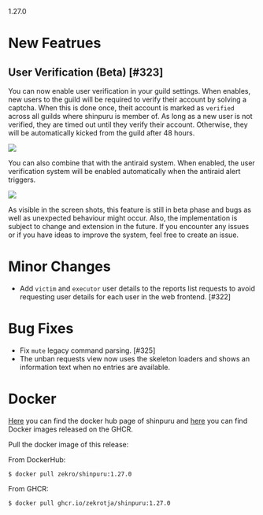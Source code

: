 1.27.0

<!-- > **Attention**  
> This is a hotfix patch for issue #317. If you want to see the changelog for release 1.26.0, please look [**here**](https://github.com/zekroTJA/shinpuru/releases/tag/1.26.0). -->

# New Featrues

## User Verification (Beta) [#323]

You can now enable user verification in your guild settings. When enables, new users to the guild will be required to verify their account by solving a captcha. When this is done once, theit account is marked as `verified` across all guilds where shinpuru is member of. As long as a new user is not verified, they are timed out until they verify their account. Otherwise, they will be automatically kicked from the guild after 48 hours.

![](https://user-images.githubusercontent.com/16734205/148562832-11590501-e2be-481d-8fb5-87bed122b987.png)

You can also combine that with the antiraid system. When enabled, the user verification system will be enabled automatically when the antiraid alert triggers.

![](https://user-images.githubusercontent.com/16734205/148563904-532c7960-7a1f-47d9-957a-e80a5ce616d3.png)

As visible in the screen shots, this feature is still in beta phase and bugs as well as unexpected behaviour might occur. Also, the implementation is subject to change and extension in the future. If you encounter any issues or if you have ideas to improve the system, feel free to create an issue.

# Minor Changes

- Add `victim` and `executor` user details to the reports list requests to avoid requesting user details for each user in the web frontend. [#322]

# Bug Fixes

- Fix `mute` legacy command parsing. [#325]
- The unban requests view now uses the skeleton loaders and shows an information text when no entries are available.

# Docker

[Here](https://hub.docker.com/r/zekro/shinpuru) you can find the docker hub page of shinpuru and [here](https://github.com/zekroTJA?tab=packages&repo_name=shinpuru) you can find Docker images released on the GHCR.

Pull the docker image of this release:

From DockerHub:

```
$ docker pull zekro/shinpuru:1.27.0
```

From GHCR:

```
$ docker pull ghcr.io/zekrotja/shinpuru:1.27.0
```
